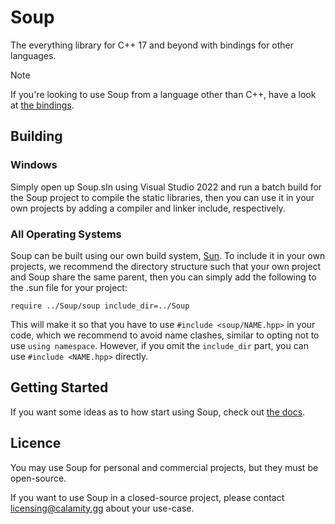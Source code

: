 # Soup

The everything library for C++ 17 and beyond with bindings for other languages.

> [!NOTE]
> If you're looking to use Soup from a language other than C++, have a look at [the bindings](https://github.com/calamity-inc/Soup/tree/senpai/bindings).

## Building

### Windows

Simply open up Soup.sln using Visual Studio 2022 and run a batch build for the Soup project to compile the static libraries, then you can use it in your own projects by adding a compiler and linker include, respectively.

### All Operating Systems

Soup can be built using our own build system, [Sun](https://github.com/calamity-inc/Sun). To include it in your own projects, we recommend the directory structure such that your own project and Soup share the same parent, then you can simply add the following to the .sun file for your project:

```
require ../Soup/soup include_dir=../Soup
```

This will make it so that you have to use `#include <soup/NAME.hpp>` in your code, which we recommend to avoid name clashes, similar to opting not to use `using namespace`. However, if you omit the `include_dir` part, you can use `#include <NAME.hpp>` directly.

## Getting Started

If you want some ideas as to how start using Soup, check out [the docs](https://docs.soup.do/).

## Licence

You may use Soup for personal and commercial projects, but they must be open-source.

If you want to use Soup in a closed-source project, please contact licensing@calamity.gg about your use-case.
